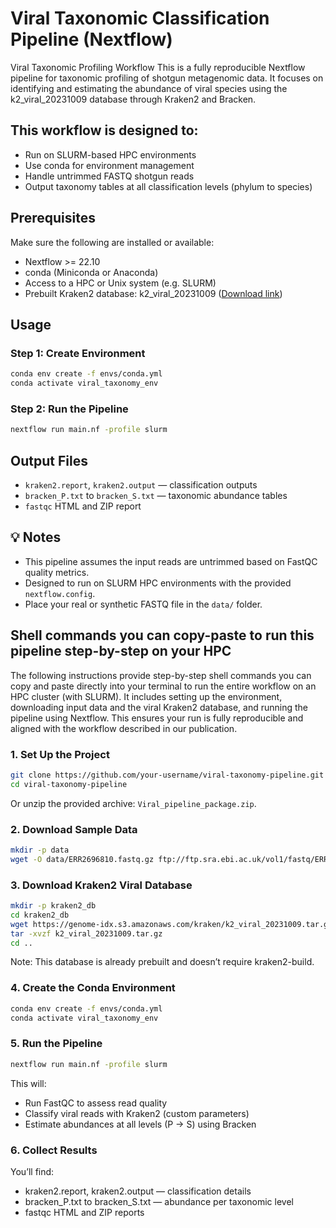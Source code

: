 # Viral Taxonomic Classification Pipeline (Nextflow)

Viral Taxonomic Profiling Workflow
This is a fully reproducible Nextflow pipeline for taxonomic profiling of shotgun metagenomic data.
It focuses on identifying and estimating the abundance of viral species using the k2_viral_20231009 database through Kraken2 and Bracken.

## This workflow is designed to:

- Run on SLURM-based HPC environments
- Use conda for environment management
- Handle untrimmed FASTQ shotgun reads
- Output taxonomy tables at all classification levels (phylum to species)


## Prerequisites
Make sure the following are installed or available:
- Nextflow >= 22.10
- conda (Miniconda or Anaconda)
- Access to a HPC or Unix system (e.g. SLURM) 
- Prebuilt Kraken2 database: k2_viral_20231009 ([Download link](https://genome-idx.s3.amazonaws.com/kraken/k2_viral_20231009.tar.gz))

## Usage

### Step 1: Create Environment

```bash
conda env create -f envs/conda.yml
conda activate viral_taxonomy_env
```

### Step 2: Run the Pipeline

```bash
nextflow run main.nf -profile slurm
```

## Output Files

- `kraken2.report`, `kraken2.output` — classification outputs
- `bracken_P.txt` to `bracken_S.txt` — taxonomic abundance tables
- `fastqc` HTML and ZIP report

## 💡 Notes

- This pipeline assumes the input reads are untrimmed based on FastQC quality metrics.
- Designed to run on SLURM HPC environments with the provided `nextflow.config`.
- Place your real or synthetic FASTQ file in the `data/` folder.
  
## Shell commands you can copy-paste to run this pipeline step-by-step on your HPC
The following instructions provide step-by-step shell commands you can copy and paste directly into your terminal to run the entire workflow on an HPC cluster (with SLURM).
It includes setting up the environment, downloading input data and the viral Kraken2 database, and running the pipeline using Nextflow.
This ensures your run is fully reproducible and aligned with the workflow described in our publication.

### 1. Set Up the Project
```bash
git clone https://github.com/your-username/viral-taxonomy-pipeline.git
cd viral-taxonomy-pipeline
```
Or unzip the provided archive: `Viral_pipeline_package.zip`.

### 2. Download Sample Data
```bash
mkdir -p data
wget -O data/ERR2696810.fastq.gz ftp://ftp.sra.ebi.ac.uk/vol1/fastq/ERR269/ERR2696810/ERR2696810.fastq.gz
```
### 3. Download Kraken2 Viral Database
```bash
mkdir -p kraken2_db
cd kraken2_db
wget https://genome-idx.s3.amazonaws.com/kraken/k2_viral_20231009.tar.gz
tar -xvzf k2_viral_20231009.tar.gz
cd ..
```
Note: This database is already prebuilt and doesn’t require kraken2-build.

### 4. Create the Conda Environment
```bash
conda env create -f envs/conda.yml
conda activate viral_taxonomy_env
```
### 5. Run the Pipeline
```bash
nextflow run main.nf -profile slurm
```
This will:
- Run FastQC to assess read quality
- Classify viral reads with Kraken2 (custom parameters)
- Estimate abundances at all levels (P → S) using Bracken

### 6. Collect Results
You’ll find:

- kraken2.report, kraken2.output — classification details
- bracken_P.txt to bracken_S.txt — abundance per taxonomic level
- fastqc HTML and ZIP reports


